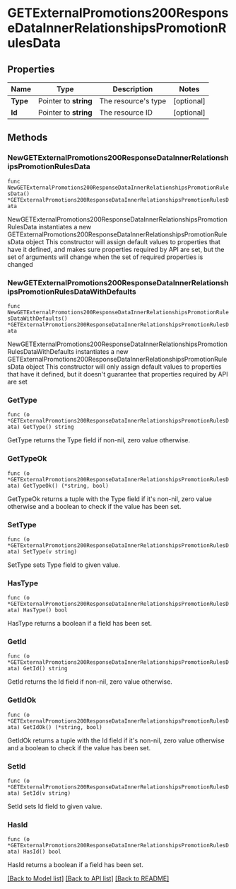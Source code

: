 # GETExternalPromotions200ResponseDataInnerRelationshipsPromotionRulesData

## Properties

Name | Type | Description | Notes
------------ | ------------- | ------------- | -------------
**Type** | Pointer to **string** | The resource&#39;s type | [optional] 
**Id** | Pointer to **string** | The resource ID | [optional] 

## Methods

### NewGETExternalPromotions200ResponseDataInnerRelationshipsPromotionRulesData

`func NewGETExternalPromotions200ResponseDataInnerRelationshipsPromotionRulesData() *GETExternalPromotions200ResponseDataInnerRelationshipsPromotionRulesData`

NewGETExternalPromotions200ResponseDataInnerRelationshipsPromotionRulesData instantiates a new GETExternalPromotions200ResponseDataInnerRelationshipsPromotionRulesData object
This constructor will assign default values to properties that have it defined,
and makes sure properties required by API are set, but the set of arguments
will change when the set of required properties is changed

### NewGETExternalPromotions200ResponseDataInnerRelationshipsPromotionRulesDataWithDefaults

`func NewGETExternalPromotions200ResponseDataInnerRelationshipsPromotionRulesDataWithDefaults() *GETExternalPromotions200ResponseDataInnerRelationshipsPromotionRulesData`

NewGETExternalPromotions200ResponseDataInnerRelationshipsPromotionRulesDataWithDefaults instantiates a new GETExternalPromotions200ResponseDataInnerRelationshipsPromotionRulesData object
This constructor will only assign default values to properties that have it defined,
but it doesn't guarantee that properties required by API are set

### GetType

`func (o *GETExternalPromotions200ResponseDataInnerRelationshipsPromotionRulesData) GetType() string`

GetType returns the Type field if non-nil, zero value otherwise.

### GetTypeOk

`func (o *GETExternalPromotions200ResponseDataInnerRelationshipsPromotionRulesData) GetTypeOk() (*string, bool)`

GetTypeOk returns a tuple with the Type field if it's non-nil, zero value otherwise
and a boolean to check if the value has been set.

### SetType

`func (o *GETExternalPromotions200ResponseDataInnerRelationshipsPromotionRulesData) SetType(v string)`

SetType sets Type field to given value.

### HasType

`func (o *GETExternalPromotions200ResponseDataInnerRelationshipsPromotionRulesData) HasType() bool`

HasType returns a boolean if a field has been set.

### GetId

`func (o *GETExternalPromotions200ResponseDataInnerRelationshipsPromotionRulesData) GetId() string`

GetId returns the Id field if non-nil, zero value otherwise.

### GetIdOk

`func (o *GETExternalPromotions200ResponseDataInnerRelationshipsPromotionRulesData) GetIdOk() (*string, bool)`

GetIdOk returns a tuple with the Id field if it's non-nil, zero value otherwise
and a boolean to check if the value has been set.

### SetId

`func (o *GETExternalPromotions200ResponseDataInnerRelationshipsPromotionRulesData) SetId(v string)`

SetId sets Id field to given value.

### HasId

`func (o *GETExternalPromotions200ResponseDataInnerRelationshipsPromotionRulesData) HasId() bool`

HasId returns a boolean if a field has been set.


[[Back to Model list]](../README.md#documentation-for-models) [[Back to API list]](../README.md#documentation-for-api-endpoints) [[Back to README]](../README.md)


